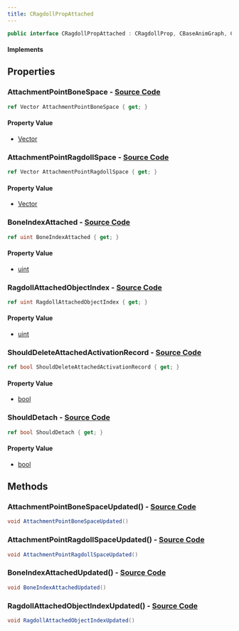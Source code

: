 ```yaml
---
title: CRagdollPropAttached
---
```


```csharp
public interface CRagdollPropAttached : CRagdollProp, CBaseAnimGraph, CBaseModelEntity, CBaseEntity, CEntityInstance, ISchemaClass<CEntityInstance>, ISchemaClass<CBaseEntity>, ISchemaClass<CBaseModelEntity>, ISchemaClass<CBaseAnimGraph>, ISchemaClass<CRagdollProp>, ISchemaClass<CRagdollPropAttached>, ISchemaField, ISchemaClass, INativeHandle
```

#### Implements

## Properties

### **AttachmentPointBoneSpace** - [Source Code](https://github.com/swiftly-solution/swiftlys2/blob/main/managed/src/SwiftlyS2.Generated/Schemas/Interfaces/CRagdollPropAttached.cs#L20)

```csharp
ref Vector AttachmentPointBoneSpace { get; }
```

#### Property Value

- [Vector](/docs/api/shared/natives/vector)

### **AttachmentPointRagdollSpace** - [Source Code](https://github.com/swiftly-solution/swiftlys2/blob/main/managed/src/SwiftlyS2.Generated/Schemas/Interfaces/CRagdollPropAttached.cs#L22)

```csharp
ref Vector AttachmentPointRagdollSpace { get; }
```

#### Property Value

- [Vector](/docs/api/shared/natives/vector)

### **BoneIndexAttached** - [Source Code](https://github.com/swiftly-solution/swiftlys2/blob/main/managed/src/SwiftlyS2.Generated/Schemas/Interfaces/CRagdollPropAttached.cs#L16)

```csharp
ref uint BoneIndexAttached { get; }
```

#### Property Value

- [uint](https://learn.microsoft.com/dotnet/api/system.uint32)

### **RagdollAttachedObjectIndex** - [Source Code](https://github.com/swiftly-solution/swiftlys2/blob/main/managed/src/SwiftlyS2.Generated/Schemas/Interfaces/CRagdollPropAttached.cs#L18)

```csharp
ref uint RagdollAttachedObjectIndex { get; }
```

#### Property Value

- [uint](https://learn.microsoft.com/dotnet/api/system.uint32)

### **ShouldDeleteAttachedActivationRecord** - [Source Code](https://github.com/swiftly-solution/swiftlys2/blob/main/managed/src/SwiftlyS2.Generated/Schemas/Interfaces/CRagdollPropAttached.cs#L26)

```csharp
ref bool ShouldDeleteAttachedActivationRecord { get; }
```

#### Property Value

- [bool](https://learn.microsoft.com/dotnet/api/system.boolean)

### **ShouldDetach** - [Source Code](https://github.com/swiftly-solution/swiftlys2/blob/main/managed/src/SwiftlyS2.Generated/Schemas/Interfaces/CRagdollPropAttached.cs#L24)

```csharp
ref bool ShouldDetach { get; }
```

#### Property Value

- [bool](https://learn.microsoft.com/dotnet/api/system.boolean)

## Methods

### **AttachmentPointBoneSpaceUpdated()** - [Source Code](https://github.com/swiftly-solution/swiftlys2/blob/main/managed/src/SwiftlyS2.Generated/Schemas/Interfaces/CRagdollPropAttached.cs#L30)

```csharp
void AttachmentPointBoneSpaceUpdated()
```

### **AttachmentPointRagdollSpaceUpdated()** - [Source Code](https://github.com/swiftly-solution/swiftlys2/blob/main/managed/src/SwiftlyS2.Generated/Schemas/Interfaces/CRagdollPropAttached.cs#L31)

```csharp
void AttachmentPointRagdollSpaceUpdated()
```

### **BoneIndexAttachedUpdated()** - [Source Code](https://github.com/swiftly-solution/swiftlys2/blob/main/managed/src/SwiftlyS2.Generated/Schemas/Interfaces/CRagdollPropAttached.cs#L28)

```csharp
void BoneIndexAttachedUpdated()
```

### **RagdollAttachedObjectIndexUpdated()** - [Source Code](https://github.com/swiftly-solution/swiftlys2/blob/main/managed/src/SwiftlyS2.Generated/Schemas/Interfaces/CRagdollPropAttached.cs#L29)

```csharp
void RagdollAttachedObjectIndexUpdated()
```

